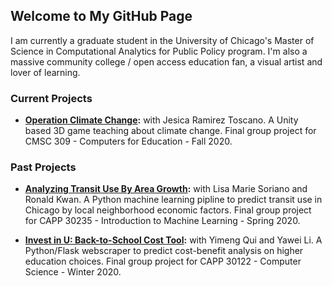 ## Welcome to My GitHub Page

I am currently a graduate student in the University of Chicago's Master of Science in Computational Analytics for Public Policy program. I'm also a massive community college / open access education fan, a visual artist and lover of learning.

### Current Projects

* **[Operation Climate Change](https://github.com/computers-for-learning-20/project):** with Jesica Ramirez Toscano. A Unity based 3D game teaching about climate change. Final group project for CMSC 309 - Computers for Education - Fall 2020.

### Past Projects

* **[Analyzing Transit Use By Area Growth](https://github.com/lokijoanderso/Chicago-Transit-ML-Project):** with Lisa Marie Soriano and Ronald Kwan. A Python machine learning pipline to predict transit use in Chicago by local neighborhood economic factors. Final group project for CAPP 30235 - Introduction to Machine Learning - Spring 2020.

* **[Invest in U: Back-to-School Cost Tool](https://github.com/lokijoanderso/School-CBA-Tool-Project):** with Yimeng Qui and Yawei Li. A Python/Flask webscraper to predict cost-benefit analysis on higher education choices. Final group project for CAPP 30122 - Computer Science - Winter 2020.
